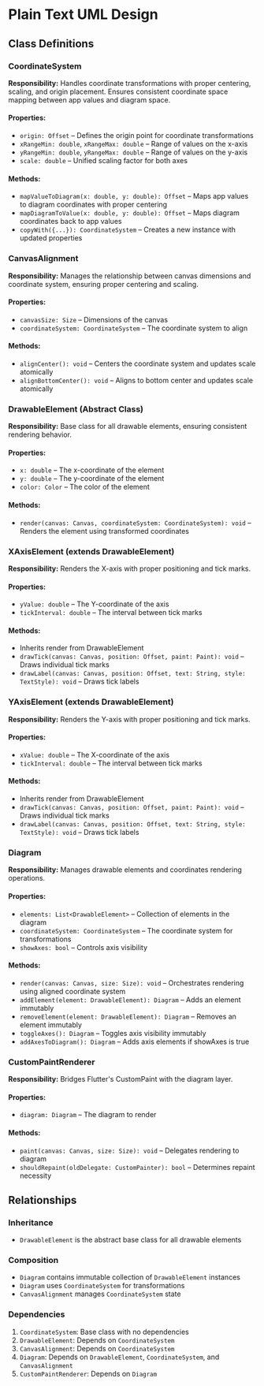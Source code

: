 # Plain Text UML Design

## Class Definitions

### CoordinateSystem
**Responsibility:** Handles coordinate transformations with proper centering, scaling, and origin placement. Ensures consistent coordinate space mapping between app values and diagram space.
#### Properties:
- `origin: Offset` – Defines the origin point for coordinate transformations
- `xRangeMin: double`, `xRangeMax: double` – Range of values on the x-axis
- `yRangeMin: double`, `yRangeMax: double` – Range of values on the y-axis
- `scale: double` – Unified scaling factor for both axes
#### Methods:
- `mapValueToDiagram(x: double, y: double): Offset` – Maps app values to diagram coordinates with proper centering
- `mapDiagramToValue(x: double, y: double): Offset` – Maps diagram coordinates back to app values
- `copyWith({...}): CoordinateSystem` – Creates a new instance with updated properties

### CanvasAlignment
**Responsibility:** Manages the relationship between canvas dimensions and coordinate system, ensuring proper centering and scaling.
#### Properties:
- `canvasSize: Size` – Dimensions of the canvas
- `coordinateSystem: CoordinateSystem` – The coordinate system to align
#### Methods:
- `alignCenter(): void` – Centers the coordinate system and updates scale atomically
- `alignBottomCenter(): void` – Aligns to bottom center and updates scale atomically

### DrawableElement (Abstract Class)
**Responsibility:** Base class for all drawable elements, ensuring consistent rendering behavior.
#### Properties:
- `x: double` – The x-coordinate of the element
- `y: double` – The y-coordinate of the element
- `color: Color` – The color of the element
#### Methods:
- `render(canvas: Canvas, coordinateSystem: CoordinateSystem): void` – Renders the element using transformed coordinates

### XAxisElement (extends DrawableElement)
**Responsibility:** Renders the X-axis with proper positioning and tick marks.
#### Properties:
- `yValue: double` – The Y-coordinate of the axis
- `tickInterval: double` – The interval between tick marks
#### Methods:
- Inherits render from DrawableElement
- `drawTick(canvas: Canvas, position: Offset, paint: Paint): void` – Draws individual tick marks
- `drawLabel(canvas: Canvas, position: Offset, text: String, style: TextStyle): void` – Draws tick labels

### YAxisElement (extends DrawableElement)
**Responsibility:** Renders the Y-axis with proper positioning and tick marks.
#### Properties:
- `xValue: double` – The X-coordinate of the axis
- `tickInterval: double` – The interval between tick marks
#### Methods:
- Inherits render from DrawableElement
- `drawTick(canvas: Canvas, position: Offset, paint: Paint): void` – Draws individual tick marks
- `drawLabel(canvas: Canvas, position: Offset, text: String, style: TextStyle): void` – Draws tick labels

### Diagram
**Responsibility:** Manages drawable elements and coordinates rendering operations.
#### Properties:
- `elements: List<DrawableElement>` – Collection of elements in the diagram
- `coordinateSystem: CoordinateSystem` – The coordinate system for transformations
- `showAxes: bool` – Controls axis visibility
#### Methods:
- `render(canvas: Canvas, size: Size): void` – Orchestrates rendering using aligned coordinate system
- `addElement(element: DrawableElement): Diagram` – Adds an element immutably
- `removeElement(element: DrawableElement): Diagram` – Removes an element immutably
- `toggleAxes(): Diagram` – Toggles axis visibility immutably
- `addAxesToDiagram(): Diagram` – Adds axis elements if showAxes is true

### CustomPaintRenderer
**Responsibility:** Bridges Flutter's CustomPaint with the diagram layer.
#### Properties:
- `diagram: Diagram` – The diagram to render
#### Methods:
- `paint(canvas: Canvas, size: Size): void` – Delegates rendering to diagram
- `shouldRepaint(oldDelegate: CustomPainter): bool` – Determines repaint necessity

## Relationships

### Inheritance
- `DrawableElement` is the abstract base class for all drawable elements

### Composition
- `Diagram` contains immutable collection of `DrawableElement` instances
- `Diagram` uses `CoordinateSystem` for transformations
- `CanvasAlignment` manages `CoordinateSystem` state

### Dependencies
1. `CoordinateSystem`: Base class with no dependencies
2. `DrawableElement`: Depends on `CoordinateSystem`
3. `CanvasAlignment`: Depends on `CoordinateSystem`
4. `Diagram`: Depends on `DrawableElement`, `CoordinateSystem`, and `CanvasAlignment`
5. `CustomPaintRenderer`: Depends on `Diagram`
